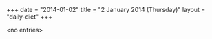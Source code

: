 +++
date = "2014-01-02"
title = "2 January 2014 (Thursday)"
layout = "daily-diet"
+++

<p>&lt;no entries&gt;</p>
